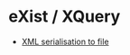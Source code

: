 # eXist / XQuery
- [XML serialisation to file](https://gist.github.com/dariok/224b5510760097b4c4896d915badc49b)
